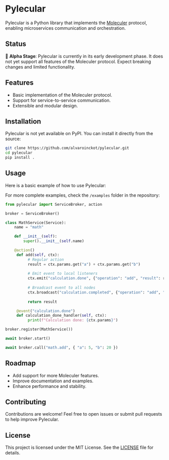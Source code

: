 # Pylecular

Pylecular is a Python library that implements the [Moleculer](https://moleculer.services/) protocol, enabling microservices communication and orchestration. 

## Status

🚧 **Alpha Stage**: Pylecular is currently in its early development phase. It does not yet support all features of the Moleculer protocol. Expect breaking changes and limited functionality.

## Features

- Basic implementation of the Moleculer protocol.
- Support for service-to-service communication.
- Extensible and modular design.

## Installation

Pylecular is not yet available on PyPI. You can install it directly from the source:

```bash
git clone https://github.com/alvaroinckot/pylecular.git
cd pylecular
pip install .
```

## Usage


Here is a basic example of how to use Pylecular:

For more complete examples, check the `/examples` folder in the repository:


```python
from pylecular import ServiceBroker, action

broker = ServiceBroker()

class MathService(Service):
    name = "math"

    def __init__(self):
        super().__init__(self.name)

    @action()
     def add(self, ctx):
          # Regular action
          result = ctx.params.get("a") + ctx.params.get("b")
          
          # Emit event to local listeners
          ctx.emit("calculation.done", {"operation": "add", "result": result})
          
          # Broadcast event to all nodes
          ctx.broadcast("calculation.completed", {"operation": "add", "result": result})
          
          return result

     @event("calculation.done")
     def calculation_done_handler(self, ctx):
          print(f"Calculation done: {ctx.params}")

broker.register(MathService())

await broker.start()

await broker.call("math.add", { "a": 5, "b": 20 })

```

## Roadmap

- Add support for more Moleculer features.
- Improve documentation and examples.
- Enhance performance and stability.

## Contributing

Contributions are welcome! Feel free to open issues or submit pull requests to help improve Pylecular.

## License

This project is licensed under the MIT License. See the [LICENSE](LICENSE) file for details.